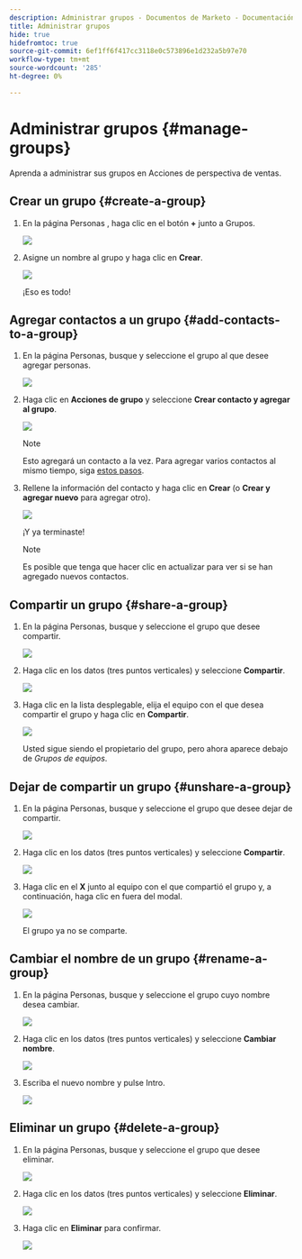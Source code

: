 ```yaml
---
description: Administrar grupos - Documentos de Marketo - Documentación del producto
title: Administrar grupos
hide: true
hidefromtoc: true
source-git-commit: 6ef1ff6f417cc3118e0c573896e1d232a5b97e70
workflow-type: tm+mt
source-wordcount: '285'
ht-degree: 0%

---
```


# Administrar grupos {#manage-groups}

Aprenda a administrar sus grupos en Acciones de perspectiva de ventas.

## Crear un grupo {#create-a-group}

1. En la página Personas , haga clic en el botón **+** junto a Grupos.

   ![](assets/one-4.png)

1. Asigne un nombre al grupo y haga clic en **Crear**.

   ![](assets/two-3.png)

   ¡Eso es todo!

## Agregar contactos a un grupo {#add-contacts-to-a-group}

1. En la página Personas, busque y seleccione el grupo al que desee agregar personas.

   ![](assets/three-3.png)

1. Haga clic en **Acciones de grupo** y seleccione **Crear contacto y agregar al grupo**.

   ![](assets/four-3.png)

   >[!NOTE]
   >
   >Esto agregará un contacto a la vez. Para agregar varios contactos al mismo tiempo, siga [estos pasos](/help/marketo/product-docs/marketo-sales-insight/actions/people/managing-contacts/import-contacts-via-csv.md).

1. Rellene la información del contacto y haga clic en **Crear** (o **Crear y agregar nuevo** para agregar otro).

   ![](assets/five-3.png)

   ¡Y ya terminaste!

   >[!NOTE]
   >
   >Es posible que tenga que hacer clic en actualizar para ver si se han agregado nuevos contactos.

## Compartir un grupo {#share-a-group}

1. En la página Personas, busque y seleccione el grupo que desee compartir.

   ![](assets/six.png)

1. Haga clic en los datos (tres puntos verticales) y seleccione **Compartir**.

   ![](assets/seven.png)

1. Haga clic en la lista desplegable, elija el equipo con el que desea compartir el grupo y haga clic en **Compartir**.

   ![](assets/eight.png)

   Usted sigue siendo el propietario del grupo, pero ahora aparece debajo de _Grupos de equipos_.

## Dejar de compartir un grupo {#unshare-a-group}

1. En la página Personas, busque y seleccione el grupo que desee dejar de compartir.

   ![](assets/ten.png)

1. Haga clic en los datos (tres puntos verticales) y seleccione **Compartir**.

   ![](assets/eleven.png)

1. Haga clic en el **X** junto al equipo con el que compartió el grupo y, a continuación, haga clic en fuera del modal.

   ![](assets/twelve.png)

   El grupo ya no se comparte.

## Cambiar el nombre de un grupo {#rename-a-group}

1. En la página Personas, busque y seleccione el grupo cuyo nombre desea cambiar.

   ![](assets/six.png)

1. Haga clic en los datos (tres puntos verticales) y seleccione **Cambiar nombre**.

   ![](assets/thirteen.png)

1. Escriba el nuevo nombre y pulse Intro.

   ![](assets/fourteen.png)

## Eliminar un grupo {#delete-a-group}

1. En la página Personas, busque y seleccione el grupo que desee eliminar.

   ![](assets/fifteen.png)

1. Haga clic en los datos (tres puntos verticales) y seleccione **Eliminar**.

   ![](assets/sixteen.png)

1. Haga clic en **Eliminar** para confirmar.

   ![](assets/seventeen.png)
